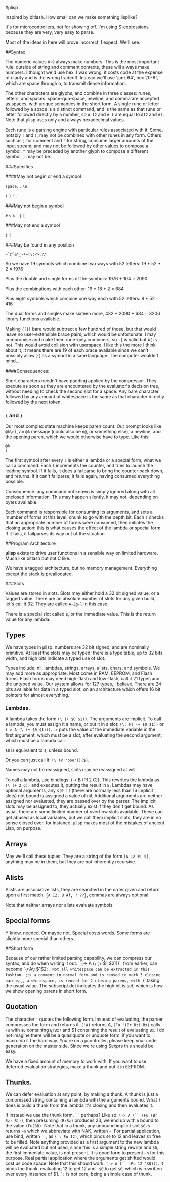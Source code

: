 #µlisp

Inspired by bitlash. How small can we make something lisplike?

It's for microcontrollers, not for showing off. I'm using S-expressions because they are very, very easy to parse. 

Most of the ideas in here will prove incorrect, I expect. We'll see.

##Syntax

The numeric values `0-9` always make numbers. This is the most important rule: outside of string and comment contexts, these will always make numbers. I thought we'd use hex, I was wrong, it costs code at the expense of clarity and is the wrong tradeoff. Instead we'll use 'jank 64', hex 20-6f, which are space through o, to transmit dense information. 

The other characters are glyphs, and combine in three classes: runes, letters, and spaces. space-qua-space, newline, and comma are accepted as spaces, with unique semantics in the short form.  A single rune or letter followed by a space is a distinct command, and is the same as that rune or letter followed directly by a number, so `A 12` and `# f` are equal to `A12` and `#f`. Note that µlisp uses only and always hexadecimal values. 

Each rune is a parsing engine with particular rules associated with it. Some, notably `(` and `)`, may not be combined with other runes in any form. Others such as `;` for comment and `"` for string, consume larger amounts of the input stream, and may not be followed by other values to compose a symbol. `"` may be preceded by another glyph to compose a different symbol, `;` may not be. 

###Specifics


####May not begin or end a symbol

`space`, `,` `\n`

`(` `)` `"` `;`

###May not begin a symbol

`#` `$` `%` `'` `{` `[`

###May not end a symbol

`}` `]`

###May be found in any position

``~`@^&*_-+=|\:<>.?/``  

So we have 19 symbols which combine two ways with 52 letters: 19 * 52 * 2 = 1976

Plus the double and single forms of the symbols: 1976 + 104 = 2090

Plus the combinations with each other: 19 * 18 * 2 = 684

Plus eight symbols which combine one way each with 52 letters: 8 * 52 = 416

The dual forms and singles make sixteen more, 432 + 2090 + 684 = 3206 library functions available. 

Making `{[]}` bare would subtract a few hundred of those, but that would leave no user-extensible brace pairs, which would be unfortunate. I may compromise and make them rune-only combiners, so `-{` is valid but `A{` is not. This would avoid collision with userspace. I like this the more I think about it, it means there are 19 of each brace available since we can't possibly allow `}{` as a symbol in a sane language. The computer wouldn't mind...


####Consequences:

Short characters needn't have padding applied by the compressor. They execute as soon as they are encountered by the evaluator's decision tree, without needing to check the second slot for a space. Any bare character followed by any amount of whitespace is the same as that character directly followed by the next token.


### `(` and `)`

Our most complex state machine keeps paren count. Our prompt looks like `@k\n(`, an `@k` message (could also be `n@`, or something else), a newline, and the opening paren, which we would otherwise have to type. Like this:

    @k
    (

The first symbol after every `(` is either a lambda or a special form, what we call a command. Each `(` increments the counter, and tries to launch the leading symbol. If it fails, it does a failparse to bring the counter back down, and returns. If it can't failparse, it fails again, having consumed everything possible. 

Consequence: any command not known is simply ignored along with all enclosed information. This may happen silently, it may not, depending on bytes available. 

Each command is responsible for consuming its arguments, and sets a 'number of forms at this level' chunk to go with the depth bit. Each `)` checks that an appropriate number of forms were consumed, then initiates the closing action: this is what causes the effect of the lambda or special form. If it fails, it failparses its way out of the situation.



##Program Architecture 

**µlisp** exists to drive user functions in a sensible way on limited hardware. Much like bitlash but not C like. 

We have a tagged architecture, but no memory management. Everything except the stack is preallocated. 

###Slots

Values are stored in slots. Slots may either hold a 32 bit signed value, or a tagged value. There are an absolute number of slots for any given build, let's call it 32. They are called `A-Zg-l` in this case. 

There is a special slot called `$`, or the immediate value. This is the return value for any lambda. 

## Types

We have types in µlisp. numbers are 32 bit signed, and are nominally primitive. At least the slots may be typed: there is a type table, up to 32 bits width, and high bits indicate a typed use of slot. 

Types include: nil, lambdas, strings, arrays, alists, chars, and symbols. We may add more as appropriate. Most come in RAM, EEPROM, and Flash forms. Flash forms may need high-flash and low-flash, call it 21 types and the untyped value. Our system allows for 127 types, I believe. There are 24 bits available for data in a typed slot, on an architecture which offers 16 bit pointers for almost everything. 

### Lambdas.

A lambda takes the form `(\ (+ $0 $1))`. The arguments are implicit. To call a lambda, you must assign it a name, or put it in a slot: `(\: Pl (+ $0 $1))` or `(-> A (\ (+ $0 $1)))`. `->` puts the value of the immediate variable in the first argument, which must be a slot, after evaluating the second argument, which must be a lambda call. 

`$0` is equivalent to `$`, unless bound. 

Or you can just call it: `(\ (@ "boo"))($)`. 

Names may not be reassigned, slots may be reassigned at will. 

To call a lambda, use bindings: (-> B (Pl 2 C)). This rewrites the lambda as `(\ (+ 2 C))` and executes it, putting the result in `B`. Lambdas may have optional arguments, any `$[0-f]` (there are normally less than 16 implicit slots) not bound is assigned a value of nil. Additional arguments are neither assigned nor evaluated, they are passed over by the parser. The implicit slots may be assigned to, they actually exist if they don't get bound. As usual, there are some limited number of overflow slots available. These can get abused as local variables, but we call them implicit slots; they are in no sense closed over, for instance. µlisp makes most of the mistakes of ancient Lisp, on purpose. 


## Arrays

May we'll call these tuples. They are a string of the form `[A 12 #1 $]`, anything may be in them, but they are not inherently recursive. 

## Alists

Alists are associative lists, they are searched in the order given and return upon a first match. `{A 12, B #f, ? ??}`, commas are always optional. 

Note that neither arrays nor alists evaluate symbols. 

## Special forms

Y'know, needed. Or maybe not. Special costs words. Some forms are slightly more special than others...


##Short form

Because of our rather limited parsing capability, we can compress our syntax, and do when writing it out. ``(-> A (\ (+ $1 $2)))`, from earlier, can become `-̥>A\̥+̥$1$2;`. Not all whitespace can be extracted in this fashion. `;` is a comment in normal form and is reused to mark 3 closing parens. `,`, a whitespace, is reused for 2 closing parens, with `)` taking the usual value. The subscript dot indicates the high bit is set, which is how we show opening parens in short form. 

## Quotation

The character `'` quotes the following form. Instead of evaluating, the parser compresses the form and returns it. `('A)` returns A, `(Fu '(Br Bz) Bx)` calls `Fu` with `$0` containing `B̥rBz)` and $1 containing the result of evaluating `Bx`. I do not imagine there will be a quasiquote or unquote form, if you want to macro do it the hard way. You're on a µcontroller, please keep your code generation on the master side. Since we're using Sexprs this should be easy. 

We have a fixed amount of memory to work with. If you want to use deferred evaluation strategies, make a thunk and put it in EEPROM.

## Thunks. 

We can defer evaluation at any point, by making a thunk. A thunk is just a compressed string containing a lambda with the arguments bound. What `)` does is build a thunk from the lambda it's closing and then evaluates it. 

If instead we use the thunk form, ``` `` ``` perhaps? Like so: ```(-> A (`` (Fu (Br Bz) B)))```, then presuming `(BrBz)` produces 23, we end up with `A` bound to the value `(Fu23B)`. Note that in a thunk, any unbound implicit slot `$0-n` returns `~n` which we abbreviate with NAK, written `¬`. For partial application, use bind, written `` `: ``, as ``(`: Fu 12)``, which binds `$0` to 12 and leaves `$1` free to be filled. Note anything provided as a first argument to the new lambda will be evaluated but not used, since this is a simple string rewrite and `$0`, the first immediate value, is not present. It is good form to present `~n` for this purpose. Real partial application where the arguments get shifted would cost us code space. Note that this should work: ```(-> A (`` (Fu 12 '$0)))```. It binds the thunk, evaluating 12 to get 12 and `'$0` to get `$0`, which is rewritten over every instance of $1. `` `: `` is not core, being a simple case of thunk. 


